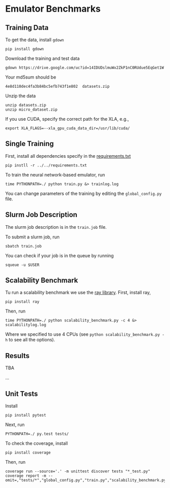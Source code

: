 # Emulator Benchmarks

## Training Data

To get the data, install `gdown`

    pip install gdown

Download the training and test data

    gdown https://drive.google.com/uc?id=14IDUDslmuWx2ZkP1nC0RUdue5EqGet1W

Your md5sum should be

    4e8d110dec4fa3b84bc5efb743f1e802  datasets.zip

Unzip the data

    unzip datasets.zip
    unzip micro_dataset.zip

If you use CUDA, specify the correct path for the XLA, e.g.,

    export XLA_FLAGS=--xla_gpu_cuda_data_dir=/usr/lib/cuda/

## Single Training

First, install all dependencies specify in the [requirements.txt](../../requirements.txt)

    pip instll -r ../../requirements.txt

To train the neural network-based emulator, run

    time PYTHONPATH=./ python train.py &> trainlog.log

You can change parameters of the training
by editing the `global_config.py` file.

## Slurm Job Description

The slurm job description is in the `train.job` file.

To submit a slurm job, run

    sbatch train.job
    
You can check if your job is in the queue by running

    squeue -u $USER

## Scalability Benchmark

Tu run a scalability benchmark we use the [ray library](https://docs.ray.io/en/master/index.html).
First, install ray,

    pip install ray

Then, run

    time PYTHONPATH=./ python scalability_benchmark.py -c 4 &> scalabilitylog.log 

Where we specified to use 4 CPUs (see `python scalability_benchmark.py -h` to see all the options).

## Results

TBA

...

## Unit Tests

Install

    pip install pytest

Next, run

    PYTHONPATH=./ py.test tests/

To check the coverage, install

    pip install coverage

Then, run

    coverage run --source='.' -m unittest discover tests "*_test.py"
    coverage report -m --omit=,"tests/*","global_config.py","train.py","scalability_benchmark.py","download_data.py"

